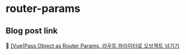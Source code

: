 # router-params

## Blog post link

:page_facing_up: [[Vue]Pass Object as Router Params, 라우트 파라미터로 오브젝트 넘기기](https://empty-castle.tistory.com/8)
